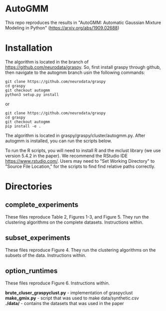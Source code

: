 # AutoGMM
This repo reproduces the results in "AutoGMM: Automatic Gaussian Mixture Modeling in Python" (https://arxiv.org/abs/1909.02688)

# Installation
The algorithm is located in the branch of https://github.com/neurodata/graspy. So, first install graspy through github, then navigate to the autogmm branch usin the following commands:

```
git clone https://github.com/neurodata/graspy
cd graspy
git checkout autogmm
python3 setup.py install
```

or

```
git clone https://github.com/neurodata/graspy
cd graspy
git checkout autogmm
pip install -e .
```

The algorithm is located in graspy/graspy/cluster/autogmm.py. After autogmm is installed, you can run the scripts below.

To run the R scripts, you will need to install R and the mclust library (we use version 5.4.2 in the paper). We recommend the RStudio IDE https://www.rstudio.com/.
Users may need to "Set Working Directory" to "Source File Location," for the scripts to find find relative paths correctly.

# Directories
## complete_experiments
These files reproduce Table 2, Figures 1-3, and Figure 5. They run the clustering algorithms on the complete datasets. Instructions within.

## subset_experiments
These files reproduce Figure 4. They run the clustering algorithms on the subsets of the data. Instructions within.

## option_runtimes

These files reproduce Figure 6. Instructions within.

**brute_cluser_graspyclust.py** - implementation of graspyclust \
**make_gmix.py** - script that was used to make data/synthetic.csv \
**./data/** - contains the datasets that was used in the paper
